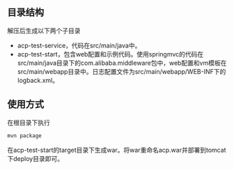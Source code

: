 
## 目录结构
解压后生成以下两个子目录

* acp-test-service，代码在src/main/java中。
* acp-test-start，包含web配置和示例代码。使用springmvc的代码在src/main/java目录下的com.alibaba.middleware包中，web配置和vm模板在src/main/webapp目录中。日志配置文件为src/main/webapp/WEB-INF下的logback.xml。

## 使用方式
在根目录下执行

```sh
mvn package
```

在acp-test-start的target目录下生成war。将war重命名acp.war并部署到tomcat 下deploy目录即可。

